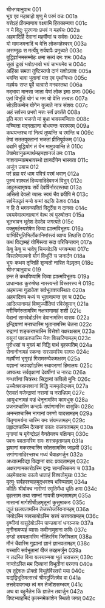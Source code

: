 श्रीभगवानुवाच	001  
भूय एव महाबाहो शृणु मे परमं वचः	001a  
यत्तेऽहं प्रीयमाणाय वक्ष्यामि हितकाम्यया	001c  
न मे विदुः सुरगणाः प्रभवं न महर्षयः	002a  
अहमादिर्हि देवानां महर्षीणां च सर्वशः	002c  
यो मामजमनादिं च वेत्ति लोकमहेश्वरम्	003a  
असम्मूढः स मर्त्येषु सर्वपापैः प्रमुच्यते	003c  
बुद्धिर्ज्ञानमसम्मोहः क्षमा सत्यं दमः शमः	004a  
सुखं दुःखं भवोऽभावो भयं चाभयमेव च	004c  
अहिंसा समता तुष्टिस्तपो दानं यशोऽयशः	005a  
भवन्ति भावा भूतानां मत्त एव पृथग्विधाः	005c  
महर्षयः सप्त पूर्वे चत्वारो मनवस्तथा	006a  
मद्भावा मानसा जाता येषां लोक इमाः प्रजाः	006c  
एतां विभूतिं योगं च मम यो वेत्ति तत्त्वतः	007a  
सोऽविकम्पेन योगेन युज्यते नात्र संशयः	007c  
अहं सर्वस्य प्रभवो मत्तः सर्वं प्रवर्तते	008a  
इति मत्वा भजन्ते मां बुधा भावसमन्विताः	008c  
मच्चित्ता मद्गतप्राणा बोधयन्तः परस्परम्	009a  
कथयन्तश्च मां नित्यं तुष्यन्ति च रमन्ति च	009c  
तेषां सततयुक्तानां भजतां प्रीतिपूर्वकम्	010a  
ददामि बुद्धियोगं तं येन मामुपयान्ति ते	010c  
तेषामेवानुकम्पार्थमहमज्ञानजं तमः	011a  
नाशयाम्यात्मभावस्थो ज्ञानदीपेन भास्वता	011c  
अर्जुन उवाच	012  
परं ब्रह्म परं धाम पवित्रं परमं भवान्	012a  
पुरुषं शाश्वतं दिव्यमादिदेवमजं विभुम्	012c  
आहुस्त्वामृषयः सर्वे देवर्षिर्नारदस्तथा	013a  
असितो देवलो व्यासः स्वयं चैव ब्रवीषि मे	013c  
सर्वमेतदृतं मन्ये यन्मां वदसि केशव	014a  
न हि ते भगवन्व्यक्तिं विदुर्देवा न दानवाः	014c  
स्वयमेवात्मनात्मानं वेत्थ त्वं पुरुषोत्तम	015a  
भूतभावन भूतेश देवदेव जगत्पते	015c  
वक्तुमर्हस्यशेषेण दिव्या ह्यात्मविभूतयः	016a  
याभिर्विभूतिभिर्लोकानिमांस्त्वं व्याप्य तिष्ठसि	016c  
कथं विद्यामहं योगिंस्त्वां सदा परिचिन्तयन्	017a  
केषु केषु च भावेषु चिन्त्योऽसि भगवन्मया	017c  
विस्तरेणात्मनो योगं विभूतिं च जनार्दन	018a  
भूयः कथय तृप्तिर्हि शृण्वतो नास्ति मेऽमृतम्	018c  
श्रीभगवानुवाच	019  
हन्त ते कथयिष्यामि दिव्या ह्यात्मविभूतयः	019a  
प्राधान्यतः कुरुश्रेष्ठ नास्त्यन्तो विस्तरस्य मे	019c  
अहमात्मा गुडाकेश सर्वभूताशयस्थितः	020a  
अहमादिश्च मध्यं च भूतानामन्त एव च	020c  
आदित्यानामहं विष्णुर्ज्योतिषां रविरंशुमान्	021a  
मरीचिर्मरुतामस्मि नक्षत्राणामहं शशी	021c  
वेदानां सामवेदोऽस्मि देवानामस्मि वासवः	022a  
इन्द्रियाणां मनश्चास्मि भूतानामस्मि चेतना	022c  
रुद्राणां शङ्करश्चास्मि वित्तेशो यक्षरक्षसाम्	023a  
वसूनां पावकश्चास्मि मेरुः शिखरिणामहम्	023c  
पुरोधसां च मुख्यं मां विद्धि पार्थ बृहस्पतिम्	024a  
सेनानीनामहं स्कन्दः सरसामस्मि सागरः	024c  
महर्षीणां भृगुरहं गिरामस्म्येकमक्षरम्	025a  
यज्ञानां जपयज्ञोऽस्मि स्थावराणां हिमालयः	025c  
अश्वत्थः सर्ववृक्षाणां देवर्षीणां च नारदः	026a  
गन्धर्वाणां चित्ररथः सिद्धानां कपिलो मुनिः	026c  
उच्चैःश्रवसमश्वानां विद्धि माममृतोद्भवम्	027a  
ऐरावतं गजेन्द्राणां नराणां च नराधिपम्	027c  
आयुधानामहं वज्रं धेनूनामस्मि कामधुक्	028a  
प्रजनश्चास्मि कन्दर्पः सर्पाणामस्मि वासुकिः	028c  
अनन्तश्चास्मि नागानां वरुणो यादसामहम्	029a  
पितॄणामर्यमा चास्मि यमः संयमतामहम्	029c  
प्रह्लादश्चास्मि दैत्यानां कालः कलयतामहम्	030a  
मृगाणां च मृगेन्द्रोऽहं वैनतेयश्च पक्षिणाम्	030c  
पवनः पवतामस्मि रामः शस्त्रभृतामहम्	031a  
झषाणां मकरश्चास्मि स्रोतसामस्मि जाह्नवी	031c  
सर्गाणामादिरन्तश्च मध्यं चैवाहमर्जुन	032a  
अध्यात्मविद्या विद्यानां वादः प्रवदतामहम्	032c  
अक्षराणामकारोऽस्मि द्वन्द्वः सामासिकस्य च	033a  
अहमेवाक्षयः कालो धाताहं विश्वतोमुखः	033c  
मृत्युः सर्वहरश्चाहमुद्भवश्च भविष्यताम्	034a  
कीर्तिः श्रीर्वाक्च नारीणां स्मृतिर्मेधा धृतिः क्षमा	034c  
बृहत्साम तथा साम्नां गायत्री छन्दसामहम्	035a  
मासानां मार्गशीर्षोऽहमृतूनां कुसुमाकरः	035c  
द्यूतं छलयतामस्मि तेजस्तेजस्विनामहम्	036a  
जयोऽस्मि व्यवसायोऽस्मि सत्त्वं सत्त्ववतामहम्	036c  
वृष्णीनां वासुदेवोऽस्मि पाण्डवानां धनञ्जयः	037a  
मुनीनामप्यहं व्यासः कवीनामुशना कविः	037c  
दण्डो दमयतामस्मि नीतिरस्मि जिगीषताम्	038a  
मौनं चैवास्मि गुह्यानां ज्ञानं ज्ञानवतामहम्	038c  
यच्चापि सर्वभूतानां बीजं तदहमर्जुन	039a  
न तदस्ति विना यत्स्यान्मया भूतं चराचरम्	039c  
नान्तोऽस्ति मम दिव्यानां विभूतीनां परन्तप	040a  
एष तूद्देशतः प्रोक्तो विभूतेर्विस्तरो मया	040c  
यद्यद्विभूतिमत्सत्त्वं श्रीमदूर्जितमेव वा	041a  
तत्तदेवावगच्छ त्वं मम तेजोंशसम्भवम्	041c  
अथ वा बहुनैतेन किं ज्ञातेन तवार्जुन	042a  
विष्टभ्याहमिदं कृत्स्नमेकांशेन स्थितो जगत्	042c  
